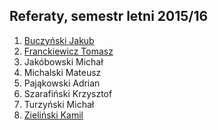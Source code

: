 ## Referaty, semestr letni 2015/16

1. [Buczyński Jakub](https://github.com/jbuczynski/magisterka)
1. [Franckiewicz Tomasz](https://github.com/tfranckiewicz/mgr)
1. Jakóbowski Michał
1. Michalski Mateusz
1. Pająkowski Adrian
1. Szarafiński Krzysztof
1. Turzyński Michał
1. [Zieliński Kamil](https://github.com/laikkk/praca-magisterska)
